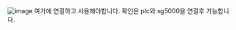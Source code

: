 ![image](https://github.com/user-attachments/assets/30d8cdeb-2ad9-4e6f-bb8f-ff41b4afaf61)
여기에 연결하고 사용해야합니다.
확인은 plc와 xg5000을 연결후 가능합니다.

